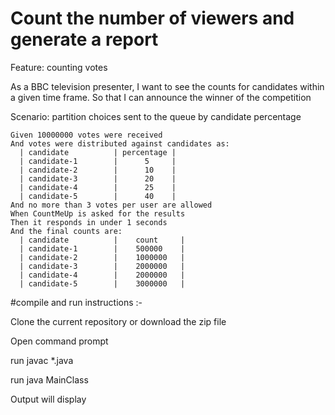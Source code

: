 # Count the number of viewers and generate a report


Feature: counting votes
  
  
As a BBC television presenter, I want to see the counts for candidates within a given time frame. So that I can announce the winner of the competition


Scenario: partition choices sent to the queue by candidate percentage


    Given 10000000 votes were received
    And votes were distributed against candidates as:
      | candidate          | percentage |
      | candidate-1        |      5     |
      | candidate-2        |      10    |
      | candidate-3        |      20    |
      | candidate-4        |      25    |
      | candidate-5        |      40    |
    And no more than 3 votes per user are allowed
    When CountMeUp is asked for the results
    Then it responds in under 1 seconds
    And the final counts are:
      | candidate          |    count     |
      | candidate-1        |    500000    |
      | candidate-2        |    1000000   |
      | candidate-3        |    2000000   |
      | candidate-4        |    2000000   |
      | candidate-5        |    3000000   |


#compile and run instructions :- 

Clone the current repository or download the zip file	

Open command prompt	

run javac *.java	 

run java MainClass 	

Output will display	
